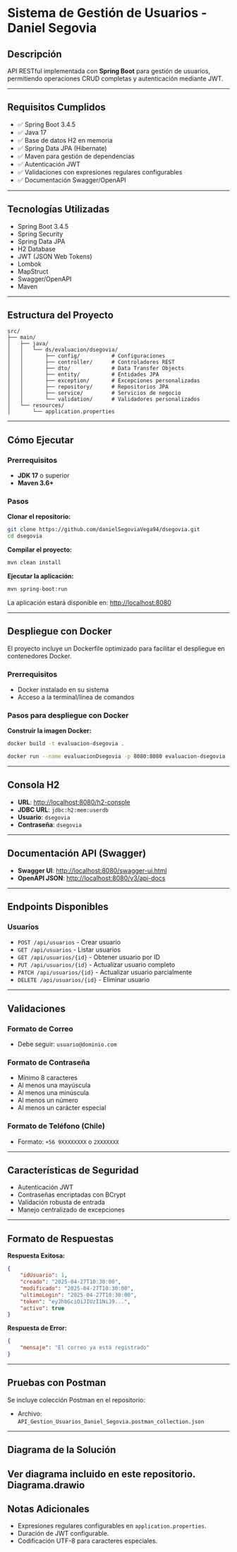 
# Sistema de Gestión de Usuarios - Daniel Segovia

## Descripción

API RESTful implementada con **Spring Boot** para gestión de usuarios, permitiendo operaciones CRUD completas y autenticación mediante JWT.

---

## Requisitos Cumplidos

- ✅ Spring Boot 3.4.5
- ✅ Java 17
- ✅ Base de datos H2 en memoria
- ✅ Spring Data JPA (Hibernate)
- ✅ Maven para gestión de dependencias
- ✅ Autenticación JWT
- ✅ Validaciones con expresiones regulares configurables
- ✅ Documentación Swagger/OpenAPI

---

## Tecnologías Utilizadas

- Spring Boot 3.4.5
- Spring Security
- Spring Data JPA
- H2 Database
- JWT (JSON Web Tokens)
- Lombok
- MapStruct
- Swagger/OpenAPI
- Maven

---

## Estructura del Proyecto

```
src/
├── main/
│   ├── java/
│   │   └── ds/evaluacion/dsegovia/
│   │       ├── config/          # Configuraciones
│   │       ├── controller/      # Controladores REST
│   │       ├── dto/             # Data Transfer Objects
│   │       ├── entity/          # Entidades JPA
│   │       ├── exception/       # Excepciones personalizadas
│   │       ├── repository/      # Repositorios JPA
│   │       ├── service/         # Servicios de negocio
│   │       └── validation/      # Validadores personalizados
│   └── resources/
│       └── application.properties
```

---

## Cómo Ejecutar

### Prerrequisitos
- **JDK 17** o superior
- **Maven 3.6+**

### Pasos

**Clonar el repositorio:**
```bash
git clone https://github.com/danielSegoviaVega94/dsegovia.git
cd dsegovia
```

**Compilar el proyecto:**
```bash
mvn clean install
```

**Ejecutar la aplicación:**
```bash
mvn spring-boot:run
```

La aplicación estará disponible en: [http://localhost:8080](http://localhost:8080)

---
## Despliegue con Docker

El proyecto incluye un Dockerfile optimizado para facilitar el despliegue en contenedores Docker.

### Prerrequisitos
- Docker instalado en su sistema
- Acceso a la terminal/línea de comandos

### Pasos para despliegue con Docker

**Construir la imagen Docker:**
```bash
docker build -t evaluacion-dsegovia .
```
```bash
docker run --name evaluacionDsegovia -p 8080:8080 evaluacion-dsegovia
```
---
## Consola H2

- **URL**: [http://localhost:8080/h2-console](http://localhost:8080/h2-console)
- **JDBC URL**: `jdbc:h2:mem:userdb`
- **Usuario**: `dsegovia`
- **Contraseña**: `dsegovia`

---

## Documentación API (Swagger)

- **Swagger UI**: [http://localhost:8080/swagger-ui.html](http://localhost:8080/swagger-ui.html)
- **OpenAPI JSON**: [http://localhost:8080/v3/api-docs](http://localhost:8080/v3/api-docs)

---

## Endpoints Disponibles

### Usuarios
- `POST /api/usuarios` - Crear usuario
- `GET /api/usuarios` - Listar usuarios
- `GET /api/usuarios/{id}` - Obtener usuario por ID
- `PUT /api/usuarios/{id}` - Actualizar usuario completo
- `PATCH /api/usuarios/{id}` - Actualizar usuario parcialmente
- `DELETE /api/usuarios/{id}` - Eliminar usuario

---

## Validaciones

### Formato de Correo
- Debe seguir: `usuario@dominio.com`

### Formato de Contraseña
- Mínimo 8 caracteres
- Al menos una mayúscula
- Al menos una minúscula
- Al menos un número
- Al menos un carácter especial

### Formato de Teléfono (Chile)
- Formato: `+56 9XXXXXXXX` o `2XXXXXXX`

---

## Características de Seguridad
- Autenticación JWT
- Contraseñas encriptadas con BCrypt
- Validación robusta de entrada
- Manejo centralizado de excepciones

---

## Formato de Respuestas

**Respuesta Exitosa:**
```json
{
    "idUsuario": 1,
    "creado": "2025-04-27T10:30:00",
    "modificado": "2025-04-27T10:30:00",
    "ultimoLogin": "2025-04-27T10:30:00",
    "token": "eyJhbGciOiJIUzI1NiJ9...",
    "activo": true
}
```

**Respuesta de Error:**
```json
{
    "mensaje": "El correo ya está registrado"
}
```

---

## Pruebas con Postman

Se incluye colección Postman en el repositorio:
- Archivo: `API_Gestion_Usuarios_Daniel_Segovia.postman_collection.json`

---

## Diagrama de la Solución

Ver diagrama incluido en este repositorio.
Diagrama.drawio
---

## Notas Adicionales

- Expresiones regulares configurables en `application.properties`.
- Duración de JWT configurable.
- Codificación UTF-8 para caracteres especiales.
